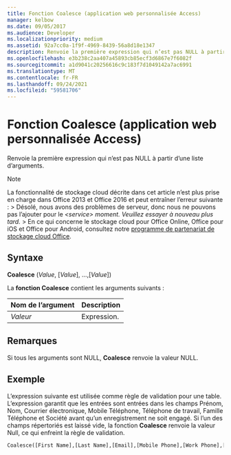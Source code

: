 ```yaml
---
title: Fonction Coalesce (application web personnalisée Access)
manager: kelbow
ms.date: 09/05/2017
ms.audience: Developer
ms.localizationpriority: medium
ms.assetid: 92a7cc0a-1f9f-4969-8439-56a8d18e1347
description: Renvoie la première expression qui n’est pas NULL à partir d’une liste d’arguments.
ms.openlocfilehash: e3b238c2aa407a45893cb85ecf3d6867e7f6082f
ms.sourcegitcommit: a1d9041c20256616c9c183f7d1049142a7ac6991
ms.translationtype: MT
ms.contentlocale: fr-FR
ms.lasthandoff: 09/24/2021
ms.locfileid: "59581706"
---
```

# <a name="coalesce-function-access-custom-web-app"></a>Fonction Coalesce (application web personnalisée Access)

Renvoie la première expression qui n’est pas NULL à partir d’une liste d’arguments.
  
> [!NOTE]
> La fonctionnalité de stockage cloud décrite dans cet article n’est plus prise en charge dans Office 2013 et Office 2016 et peut entraîner l’erreur suivante : > Désolé, nous avons des problèmes de serveur, donc nous ne pouvons pas l’ajouter pour le *\<service\> moment. Veuillez essayer à nouveau plus tard.* > En ce qui concerne le stockage cloud pour Office Online, Office pour iOS et Office pour Android, consultez notre [programme de partenariat de stockage cloud Office](https://dev.office.com/programs/officecloudstorage). 
  
## <a name="syntax"></a>Syntaxe

**Coalesce** (*Value*, [*Value*], ...,[*Value*]) 
  
La **fonction Coalesce** contient les arguments suivants : 
  
|**Nom de l’argument**|**Description**|
|:-----|:-----|
| *Valeur*  <br/> |Expression.  <br/> |
   
## <a name="remarks"></a>Remarques

Si tous les arguments sont NULL, **Coalesce** renvoie la valeur NULL. 
  
## <a name="example"></a>Exemple

L’expression suivante est utilisée comme règle de validation pour une table. L’expression garantit que les entrées sont entrées dans les champs Prénom, Nom, Courrier électronique, Mobile Téléphone, Téléphone de travail, Famille Téléphone et Société avant qu’un enregistrement ne soit engagé. Si l’un des champs répertoriés est laissé vide, la fonction **Coalesce** renvoie la valeur Null, ce qui enfreint la règle de validation. 
  
```vb
Coalesce([First Name],[Last Name],[Email],[Mobile Phone],[Work Phone],[Home Phone],[Company]) Is Not Null
```


